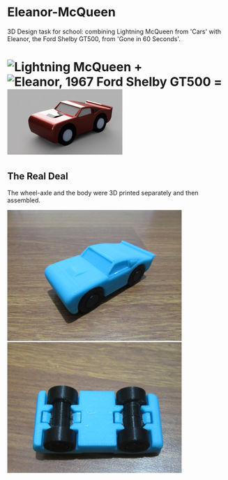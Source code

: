 # Eleanor-McQueen
3D Design task for school: combining Lightning McQueen from 'Cars' with Eleanor, the Ford Shelby GT500, from 'Gone in 60 Seconds'.

# <img alt="Lightning McQueen" src="https://upload.wikimedia.org/wikipedia/en/thumb/8/82/Lightning_McQueen.png/220px-Lightning_McQueen.png" height="150"> + <img alt="Eleanor, 1967 Ford Shelby GT500" src="https://upload.wikimedia.org/wikipedia/commons/thumb/f/f6/1967_Ford_Mustang_Shelby_GT-500_Eleanor.jpg/280px-1967_Ford_Mustang_Shelby_GT-500_Eleanor.jpg" height="150"> = <img alt="Render of final product" src="https://github.com/NoahLobbe/Eleanor-McQueen/blob/6846e4f1a7631a137385426fb9ac0a2351d3356d/Cloud%20render-Eleanor%20McQueen-cropped.png" height="150"> #


## The Real Deal
The wheel-axle and the body were 3D printed separately and then assembled.

<img alt="Isometric view" src="https://github.com/NoahLobbe/Eleanor-McQueen/blob/596fbea87e782323d0a6017aad583d2422696efb/Eleanor%20McQueen-printed-isometric.JPG" height="300"/> <img alt="Underside view" src="https://github.com/NoahLobbe/Eleanor-McQueen/blob/596fbea87e782323d0a6017aad583d2422696efb/Eleanor%20McQueen-printed-underside.JPG" height="300" />
